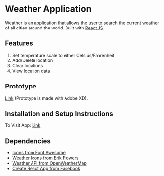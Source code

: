 # Weather Application

Weather is an application that allows the user to search the current weather of all cities around the world. Built with [React JS](https://reactjs.org).

## Features
  1. Set temperature scale to either Celsius/Fahrenheit
  2. Add/Delete location
  3. Clear locations
  4. View location data 

## Prototype 
  [Link](https://xd.adobe.com/view/99e3cf67-e748-4527-5254-12e8bc267182-efd2/?fullscreen) (Prototype is made with Adobe XD).

## Installation and Setup Instructions

To Visit App:
  [Link](https://davidscicluna.github.io/react-weather/#/)

## Dependencies
  * [Icons from Font Awesome](https://fontawesome.com)
  * [Weather Icons from Erik Flowers](https://erikflowers.github.io/weather-icons/)
  * [Weather API from OpenWeatherMap](https://openweathermap.org)
  * [Create React App from Facebook](https://create-react-app.dev)
